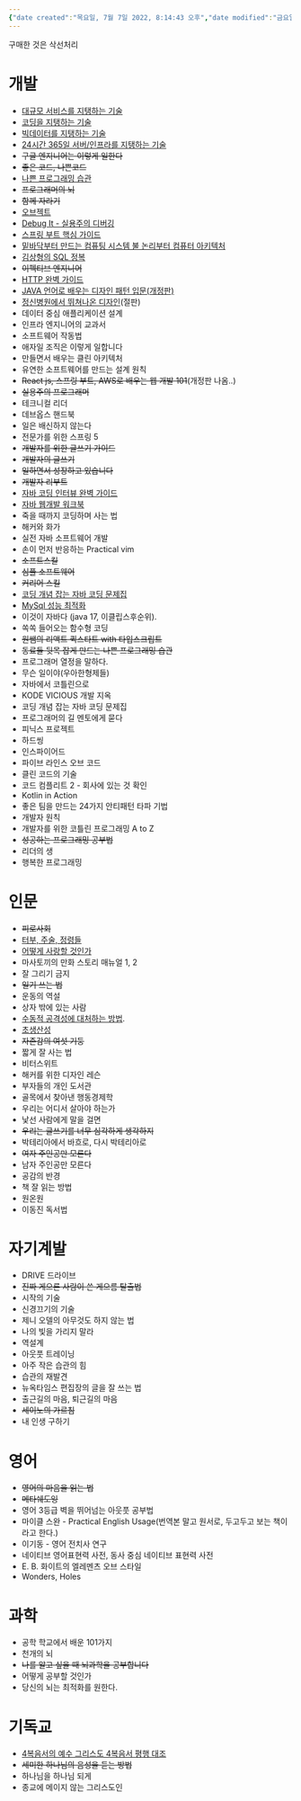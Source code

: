 ```yaml
---
{"date created":"목요일, 7월 7일 2022, 8:14:43 오후","date modified":"금요일, 11월 4일 2022, 8:15:18 오전","dg-publish":true,"permalink":"/1_info/목록/도서/","dgPassFrontmatter":true,"noteIcon":""}
---
```



구매한 것은 삭선처리

# 개발
- [대규모 서비스를 지탱하는 기술](http://www.yes24.com/Product/Goods/4667932)
- [코딩을 지탱하는 기술](http://www.yes24.com/Product/Goods/11101558)
- [빅데이터를 지탱하는 기술](http://www.yes24.com/Product/Goods/66277191)
- [24시간 365일 서버/인프라를 지탱하는 기술](http://www.yes24.com/Product/Goods/3377489)
- ~~구글 엔지니어는 이렇게 일한다~~
- ~~좋은 코드, 나쁜코드~~
- [나쁜 프로그래밍 습관](https://search.daum.net/search?w=bookpage&bookId=5269093&tab=introduction&DA=LB0&q=%EB%82%98%EC%81%9C+%ED%94%84%EB%A1%9C%EA%B7%B8%EB%9E%98%EB%B0%8D+%EC%8A%B5%EA%B4%80)
- ~~프로그래머의 뇌~~
- ~~함께 자라기~~
- [오브젝트](https://www.kyobobook.co.kr/product/detailViewKor.laf?ejkGb=KOR&mallGb=KOR&barcode=9791158391409)
- [Debug It - 실용주의 디버깅](http://www.kyobobook.co.kr/product/detailViewKor.laf?ejkGb=KOR&mallGb=KOR&barcode=9788960771413&orderClick=LAG&Kc=)
- [스프링 부트 핵심 가이드](http://www.yes24.com/Product/Goods/110142898)
- [밑바닥부터 만드는 컴퓨팅 시스템 불 논리부터 컴퓨터 아키텍처](http://www.yes24.com/Product/Goods/71129079)
- [김상형의 SQL 정복](http://www.kyobobook.co.kr/product/detailViewKor.laf?mallGb=KOR&ejkGb=KOR&barcode=9791162244241)
- ~~이펙티브 엔지니어~~
- [HTTP 완벽 가이드](http://www.yes24.com/Product/Goods/15381085)
- [JAVA 언어로 배우는 디자인 패턴 입문(개정판)](http://www.yes24.com/Product/Goods/2918928)
- [정신병원에서 뛰쳐나온 디자인](https://www.aladin.co.kr/shop/wproduct.aspx?ItemId=512112)(절판)
- 데이터 중심 애플리케이션 설계
- 인프라 엔지니어의 교과서
- 소프트웨어 작동법
- 애자일 조직은 이렇게 일합니다
- 만들면서 배우는 클린 아키텍처
- 유연한 소프트웨어를 만드는 설계 원칙
- ~~React js, 스프링 부트, AWS로 배우는 웹 개발 101~~(개정판 나옴..)
- ~~실용주의 프로그래머~~
- 테크니컬 리더
- 데브옵스 핸드북
- 일은 배신하지 않는다
- 전문가를 위한 스프링 5
- ~~개발자를 위한 글쓰기 가이드~~
- ~~개발자의 글쓰기~~
- ~~일하면서 성장하고 있습니다~~
- ~~개발자 리부트~~
- [자바 코딩 인터뷰 완벽 가이드](http://www.yes24.com/Product/Goods/111393077)
- [자바 웹개발 워크북](http://www.yes24.com/Product/Goods/111136639)
- 죽을 때까지 코딩하며 사는 법
- 해커와 화가
- 실전 자바 소프트웨어 개발
- 손이 먼저 반응하는 Practical vim
- ~~소프트스킬~~
- ~~심플 소프트웨어~~
- ~~커리어 스킬~~
- [코딩 개념 잡는 자바 코딩 문제집](http://www.yes24.com/Product/Goods/113416654)
- [MySql 성능 최적화](http://www.yes24.com/Product/Goods/112622445)
- 이것이 자바다 (java 17, 이클립스후순위).
- 쏙쏙 들어오는 함수형 코딩
- ~~원쌤의 리액트 퀵스타트 with 타입스크립트~~
- ~~동료들 뒷목 잡게 만드는 나쁜 프로그래밍 습관~~
- 프로그래머 열정을 말하다.
- 무슨 일이야(우아한형제들)
- 자바에서 코틀린으로
- KODE VICIOUS 개발 지옥
- 코딩 개념 잡는 자바 코딩 문제집
- 프로그래머의 길 멘토에게 묻다
- 피닉스 프로젝트
- 하드씽
- 인스파이어드
- 파이브 라인스 오브 코드
- 클린 코드의 기술
- 코드 컴플리트 2 - 회사에 있는 것 확인
- Kotlin in Action
- 좋은 팀을 만드는 24가지 안티패턴 타파 기법
- 개발자 원칙
- 개발자를 위한 코틀린 프로그래밍 A to Z
- ~~성공하는 프로그래밍 공부법~~
- 리더의 생
- 행복한 프로그래밍

# 인문
- ~~피로사회~~
- [터부, 주술, 정령들](http://www.yes24.com/Product/Goods/108851561)
- [어떻게 사랑할 것인가](https://www.kyobobook.co.kr/product/detailViewKor.laf?ejkGb=KOR&mallGb=KOR&barcode=9788959136803)
- 마사토끼의 만화 스토리 매뉴얼 1, 2
- 잘 그리기 금지
- ~~일기 쓰는 법~~
- 운동의 역설
- 상자 밖에 있는 사람
- [수동적 공격성에 대처하는 방법](ttps://ko.wikihow.com/%EC%88%98%EB%8F%99%EC%A0%81-%EA%B3%B5%EA%B2%A9%EC%84%B1%EC%97%90-%EB%8C%80%EC%B2%98%ED%95%98%EB%8A%94-%EB%B0%A9%EB%B2%95).
- [초생산성](http://www.yes24.com/Product/Goods/102577122?pid=217979&cosemkid=go16258217165235111&gclid=cj0kcqjw0jixbhcfarisaosakqctwuxjgdiw6ruloyw7xistggi39telddnvdgqu8vhzwjuqdirs8loaau5dealw_wcb)
- ~~자존감의 여섯 기둥~~
- 짧게 잘 사는 법
- 비터스위트
- 해커를 위한 디자인 레슨
- 부자들의 개인 도서관
- 골목에서 찾아낸 행동경제학
- 우리는 어디서 살아야 하는가
- 낯선 사람에게 말을 걸면
- ~~우리는 글쓰기를 너무 심각하게 생각하지~~
- 박테리아에서 바흐로, 다시 박테리아로
- ~~여자 주인공만 모른다~~
- 남자 주인공만 모른다
- 공감의 반경
- 책 잘 읽는 방법
- 원온원
- 이동진 독서법

# 자기계발
- DRIVE 드라이브
- ~~진짜 게으른 사람이 쓴 게으름 탈출법~~
- 시작의 기술
- 신경끄기의 기술
- 제니 오델의 아무것도 하지 않는 법
- 나의 빛을 가리지 말라
- 역설계
- 아웃풋 트레이닝
- 아주 작은 습관의 힘
- 습관의 재발견
- 뉴옥타임스 편집장의 글을 잘 쓰는 법
- 출근길의 마음, 퇴근길의 마음
- ~~세이노의 가르침~~
- 내 인생 구하기

# 영어
- ~~영어의 마음을 읽는 법~~
- ~~메타쉐도잉~~
- 영어 3등급 벽을 뛰어넘는 아웃풋 공부법
- 마이클 스완 - Practical English Usage(번역본 말고 원서로, 두고두고 보는 책이라고 한다.)
- 이기동 - 영어 전치사 연구
- 네이티브 영어표현력 사전, 동사 중심 네이티브 표현력 사전
- E. B. 화이트의 엘레멘츠 오브 스타일
- Wonders, Holes

# 과학
- 공학 학교에서 배운 101가지
- 천개의 뇌
- ~~나를 알고 싶을 때 뇌과학을 공부합니다~~
- 어떻게 공부할 것인가
- 당신의 뇌는 최적화를 원한다.

# 기독교
- [4복음서의 예수 그리스도 4복음서 평행 대조](https://book.naver.com/bookdb/book_detail.naver?bid=17588386)
- ~~세미한 하나님의 음성을 듣는 방법~~
- 하나님을 하나님 되게
- 종교에 메이지 않는 그리스도인